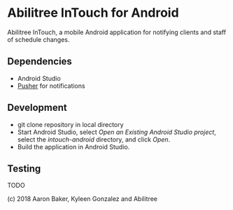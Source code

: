 # Abilitree InTouch for Android
Abilitree InTouch, a mobile Android application for notifying clients and staff of schedule changes.

## Dependencies

* Android Studio
* [Pusher](https://pusher.com) for notifications

## Development

* git clone repository in local directory
* Start Android Studio, select _Open an Existing Android Studio project_, select the _intouch-android_ directory, and click _Open_.
* Build the application in Android Studio.

## Testing

TODO


(c) 2018 Aaron Baker, Kyleen Gonzalez and Abilitree
